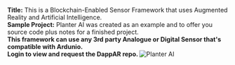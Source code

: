 <b>Title:</b> This is a Blockchain-Enabled Sensor Framework that uses Augmented Reality and Artificial Intelligence. <br>
<b>Sample Project:</b> Planter AI was created as an example and to offer you source code plus notes for a finished project. <br>
<b>This framework can use any 3rd party Analogue or Digital Sensor that's compatible with Ardunio. </b> <br>
<b> Login to view and request the DappAR repo. </b>
![Planter AI](https://user-images.githubusercontent.com/53659320/125875482-87cb61a8-d760-4aab-8900-33d657601fa9.png)
